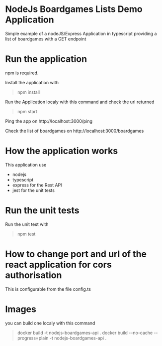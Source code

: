 # NodeJs Boardgames Lists Demo Application

Simple example of a nodeJS/Express Application in typescript providing a list of boardgames with a GET endpoint

# Run the application

npm is required.

Install the application with
> npm install

Run the Application localy with this command and check the url returned
> npm start

Ping the app on http://localhost:3000/ping

Check the list of boardgames on http://localhost:3000/boardgames

# How the application works

This application use
- nodejs
- typescript
- express for the Rest API
- jest for the unit tests

# Run the unit tests

Run the unit test with 
> npm test

# How to change port and url of the react application for cors authorisation

This is configurable from the file config.ts

# Images

you can build one localy with this command
> docker build -t nodejs-boardgames-api .
> docker build --no-cache --progress=plain -t nodejs-boardgames-api .
